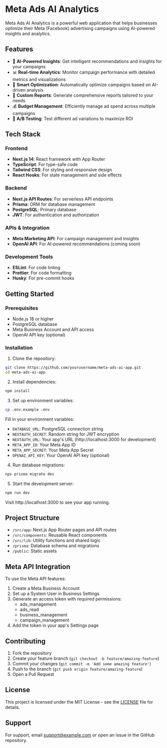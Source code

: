 # Meta Ads AI Analytics

Meta Ads AI Analytics is a powerful web application that helps businesses optimize their Meta (Facebook) advertising campaigns using AI-powered insights and analytics.

## Features

- 🤖 **AI-Powered Insights**: Get intelligent recommendations and insights for your campaigns
- 📊 **Real-time Analytics**: Monitor campaign performance with detailed metrics and visualizations
- 🎯 **Smart Optimization**: Automatically optimize campaigns based on AI-driven analysis
- 📑 **Custom Reports**: Generate comprehensive reports tailored to your needs
- 💰 **Budget Management**: Efficiently manage ad spend across multiple campaigns
- 🔄 **A/B Testing**: Test different ad variations to maximize ROI

## Tech Stack

### Frontend
- **Next.js 14**: React framework with App Router
- **TypeScript**: For type-safe code
- **Tailwind CSS**: For styling and responsive design
- **React Hooks**: For state management and side effects

### Backend
- **Next.js API Routes**: For serverless API endpoints
- **Prisma**: ORM for database management
- **PostgreSQL**: Primary database
- **JWT**: For authentication and authorization

### APIs & Integration
- **Meta Marketing API**: For campaign management and insights
- **OpenAI API**: For AI-powered recommendations (coming soon)

### Development Tools
- **ESLint**: For code linting
- **Prettier**: For code formatting
- **Husky**: For pre-commit hooks

## Getting Started

### Prerequisites
- Node.js 18 or higher
- PostgreSQL database
- Meta Business Account and API access
- OpenAI API key (optional)

### Installation

1. Clone the repository:
```bash
git clone https://github.com/yourusername/meta-ads-ai-app.git
cd meta-ads-ai-app
```

2. Install dependencies:
```bash
npm install
```

3. Set up environment variables:
```bash
cp .env.example .env
```

Fill in your environment variables:
- `DATABASE_URL`: PostgreSQL connection string
- `NEXTAUTH_SECRET`: Random string for JWT encryption
- `NEXTAUTH_URL`: Your app's URL (http://localhost:3000 for development)
- `META_APP_ID`: Your Meta App ID
- `META_APP_SECRET`: Your Meta App Secret
- `OPENAI_API_KEY`: Your OpenAI API key (optional)

4. Run database migrations:
```bash
npx prisma migrate dev
```

5. Start the development server:
```bash
npm run dev
```

Visit http://localhost:3000 to see your app running.

## Project Structure

- `/src/app`: Next.js App Router pages and API routes
- `/src/components`: Reusable React components
- `/src/lib`: Utility functions and shared logic
- `/prisma`: Database schema and migrations
- `/public`: Static assets

## Meta API Integration

To use the Meta API features:

1. Create a Meta Business Account
2. Set up a System User in Business Settings
3. Generate an access token with required permissions:
   - ads_management
   - ads_read
   - business_management
   - campaign_management
4. Add the token in your app's Settings page

## Contributing

1. Fork the repository
2. Create your feature branch (`git checkout -b feature/amazing-feature`)
3. Commit your changes (`git commit -m 'Add some amazing feature'`)
4. Push to the branch (`git push origin feature/amazing-feature`)
5. Open a Pull Request

## License

This project is licensed under the MIT License - see the [LICENSE](LICENSE) file for details.

## Support

For support, email support@example.com or open an issue in the GitHub repository.
